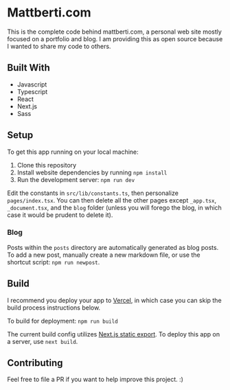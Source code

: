 # Mattberti.com

This is the complete code behind mattberti.com, a personal web site mostly focused on a portfolio and blog. I am providing this as open source because I wanted to share my code to others.

## Built With

- Javascript
- Typescript
- React
- Next.js
- Sass

## Setup

To get this app running on your local machine:

1. Clone this repository
2. Install website dependencies by running `npm install`
3. Run the development server: `npm run dev`

Edit the constants in `src/lib/constants.ts`, then personalize `pages/index.tsx`. You can then delete all the other pages except `_app.tsx`, `_document.tsx`, and the `blog` folder (unless you will forego the blog, in which case it would be prudent to delete it).

### Blog

Posts within the `posts` directory are automatically generated as blog posts. To add a new post, manually create a new markdown file, or use the shortcut script: `npm run newpost`.

## Build

I recommend you deploy your app to [Vercel](https://vercel.app), in which case you can skip the build process instructions below.

To build for deployment: `npm run build`

The current build config utilizes [Next.js static export](https://nextjs.org/docs/advanced-features/static-html-export). To deploy this app on a server, use `next build`.

## Contributing

Feel free to file a PR if you want to help improve this project. :)
